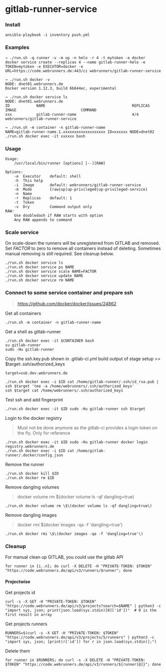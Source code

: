 # gitlab-runner-service


### Install 

    ansible-playbook -i inventory push.yml
    
### Examples

    → ./run.sh -q runner -v -m up -n helo -r 4 -t mytoken -e docker
    docker service create --replicas 4 --name gitlab-runner-helo -e TOKEN=mytoken -e EXECUTOR=docker -e URL=https://code.webrunners.de:443/ci webrunners/gitlab-runner-service

    → ./run.sh docker -v
    NODE: dnet01.webrunners.de
    Docker version 1.12.3, build 6b644ec, experimental

    → ./run.sh docker service ls
    NODE: dnet01.webrunners.de
    ID            NAME                                       REPLICAS  IMAGE                             COMMAND
    xxx           gitlab-runner-name                         4/4       webrunners/gitlab-runner-service

    → ./run.sh -m container -n gitlab-runner-name
    NAME=gitlab-runner-name.1.xxxxxxxxxxxxxxxxxxx ID=xxxxxx NODE=dnet02 ./run.sh docker exec -it xxxxxx bash

### Usage

    Usage:
        /usr/local/bin/runner [options] [--][RAW]

    Options:
        -e  Executor    default: shell
        -h  This help
        -i  Image       default: webrunners/gitlab-runner-service
        -m  Mode        [raw|up|up-privileged|up-privileged-service]
        -n  Name
        -r  Replicas    default: 1
        -t  Token
        -v  Dry         Command output only
    RAW:
        Use doubledash if RAW starts with option
        Any RAW appends to command

### Scale service

On scale-down the runners will be unregistered from GITLAB and removed.
Set _FACTOR_ to zero to remove all containers instead of deleting.
Sometimes manual removing is still required. See cleanup below.

    ./run.sh docker service ls
    ./run.sh docker service ps NAME
    ./run.sh docker service scale NAME=FACTOR
    ./run.sh docker service update NAME
    ./run.sh docker service rm NAME

### Connect to some service container and prepare ssh

> https://github.com/docker/docker/issues/24862


Get all containers
    
    ./run.sh -m container -n gitlab-runner-name

Get a shell as gitlab-runner

    ./run.sh docker exec -it $CONTAINER bash
    su gitlab-runner
    sudo -Hu gitlab-runner

Copy the ssh.key.pub shown in .gitlab-ci.yml build output of stage setup >> $target:.ssh/authorized_keys 
    
    target=sub.dev.webrunners.de

    ./run.sh docker exec -i $ID cat /home/gitlab-runner/.ssh/id_rsa.pub | ssh $target 'tee -a /home/webrunners/.ssh/authorized_keys'
    ssh $target cat /home/webrunners/.ssh/authorized_keys

Test ssh and add fingerprint

    ./run.sh docker exec -it $ID sudo -Hu gitlab-runner ssh $target

Login to the docker registry

> Must not be done anymore as the gitlab-ci provides a login token on the fly.
> Only for reference

    ./run.sh docker exec -it $ID sudo -Hu gitlab-runner docker login registry.webrunners.de
    ./run.sh docker exec -i $ID cat /home/gitlab-runner/.docker/config.json

Remove the runner

    ./run.sh docker kill $ID
    ./run.sh docker rm $ID

Remove dangling volumes

> docker volume rm $(docker volume ls -qf dangling=true)

    ./run.sh docker volume rm \$\(docker volume ls -qf dangling=true\)

Remove dangling images

> docker rmi $(docker images -qa -f 'dangling=true')

    ./run.sh docker rmi \$\(docker images -qa -f 'dangling=true'\)

### Cleanup

For manual clean up GITLAB, you could use the gitlab API

    for runner in {i..n}; do curl -X DELETE -H "PRIVATE-TOKEN: $TOKEN" "https://code.webrunners.de/api/v3/runners/$runner"; done

#### Projectwise

 Get projects id

    curl -s -X GET -H "PRIVATE-TOKEN: $TOKEN" "https://code.webrunners.de/api/v3/projects?search=$NAME" | python3 -c "import sys, json; print(json.load(sys.stdin)[0]['id'])"  # 0 is the first result in array

 Get projects runners

    RUNNERS=$(curl -s -X GET -H "PRIVATE-TOKEN: $TOKEN" "https://code.webrunners.de/api/v3/projects/5/runners" | python3 -c "import sys, json; [print(r['id']) for r in json.load(sys.stdin)];")

 Delete them

    for runner in $RUNNERS; do curl -s -X DELETE -H "PRIVATE-TOKEN: $TOKEN" "https://code.webrunners.de/api/v3/runners/${runner[@]}"; done
